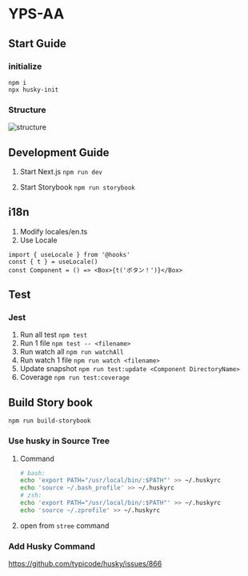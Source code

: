 # YPS-AA

## Start Guide

### initialize

`npm i`  
`npx husky-init`

### Structure

![structure](https://user-images.githubusercontent.com/17682207/124924793-c3a29500-e036-11eb-9a13-af7096bf164b.png)

## Development Guide

1. Start Next.js
   `npm run dev`

2. Start Storybook
   `npm run storybook`

## i18n

1. Modify locales/en.ts
2. Use Locale

```tsx
import { useLocale } from '@hooks'
const { t } = useLocale()
const Component = () => <Box>{t('ボタン！')}</Box>
```

## Test

### Jest

1. Run all test
   `npm test`
1. Run 1 file
   `npm test -- <filename>`
1. Run watch all
   `npm run watchAll`
1. Run watch 1 file
   `npm run watch <filename>`
1. Update snapshot
   `npm run test:update <Component DirectoryName>`
1. Coverage
   `npm run test:coverage`

## Build Story book

`npm run build-storybook`

### Use husky in Source Tree

1. Command

   ```sh
   # bash:
   echo 'export PATH="/usr/local/bin/:$PATH"' >> ~/.huskyrc
   echo 'source ~/.bash_profile' >> ~/.huskyrc
   # zsh:
   echo 'export PATH="/usr/local/bin/:$PATH"' >> ~/.huskyrc
   echo 'source ~/.zprofile' >> ~/.huskyrc
   ```

1. open from `stree` command

### Add Husky Command

https://github.com/typicode/husky/issues/866
